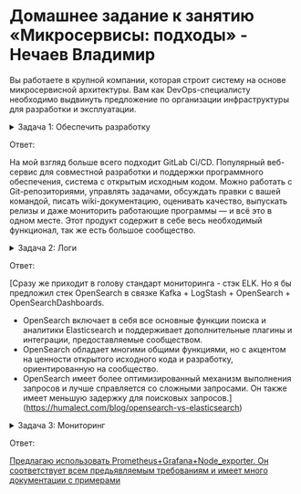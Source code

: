 # Домашнее задание к занятию «Микросервисы: подходы» - Нечаев Владимир

Вы работаете в крупной компании, которая строит систему на основе микросервисной архитектуры.
Вам как DevOps-специалисту необходимо выдвинуть предложение по организации инфраструктуры для разработки и эксплуатации.


<details>
<summary>Задача 1: Обеспечить разработку</summary>

Предложите решение для обеспечения процесса разработки: хранение исходного кода, непрерывная интеграция и непрерывная поставка. 
Решение может состоять из одного или нескольких программных продуктов и должно описывать способы и принципы их взаимодействия.

Решение должно соответствовать следующим требованиям:
- облачная система;
- система контроля версий Git;
- репозиторий на каждый сервис;
- запуск сборки по событию из системы контроля версий;
- запуск сборки по кнопке с указанием параметров;
- возможность привязать настройки к каждой сборке;
- возможность создания шаблонов для различных конфигураций сборок;
- возможность безопасного хранения секретных данных (пароли, ключи доступа);
- несколько конфигураций для сборки из одного репозитория;
- кастомные шаги при сборке;
- собственные докер-образы для сборки проектов;
- возможность развернуть агентов сборки на собственных серверах;
- возможность параллельного запуска нескольких сборок;
- возможность параллельного запуска тестов.

Обоснуйте свой выбор.

</details>

Ответ:

На мой взгляд больше всего подходит GitLab Ci/CD. Популярный веб-сервис для совместной разработки и поддержки программного обеспечения, система с открытым исходным кодом. Можно работать с Git-репозиториями, управлять задачами, обсуждать правки с вашей командой, писать wiki-документацию, оценивать качество, выпускать релизы и даже мониторить работающие программы — и всё это в одном месте. Этот продукт содержит в себе весь необходимый функционал, так же есть большое сообщество.
  
<details>
<summary>Задача 2: Логи</summary>

Предложите решение для обеспечения сбора и анализа логов сервисов в микросервисной архитектуре.
Решение может состоять из одного или нескольких программных продуктов и должно описывать способы и принципы их взаимодействия.

Решение должно соответствовать следующим требованиям:
- сбор логов в центральное хранилище со всех хостов, обслуживающих систему;
- минимальные требования к приложениям, сбор логов из stdout;
- гарантированная доставка логов до центрального хранилища;
- обеспечение поиска и фильтрации по записям логов;
- обеспечение пользовательского интерфейса с возможностью предоставления доступа разработчикам для поиска по записям логов;
- возможность дать ссылку на сохранённый поиск по записям логов.

Обоснуйте свой выбор.

</details>

Ответ:

[Сразу же приходит в голову стандарт мониторинга - стэк ELK. Но я бы предложил стек OpenSearch в связке Kafka + LogStash + OpenSearch + OpenSearchDashboards.
- OpenSearch включает в себя все основные функции поиска и аналитики Elasticsearch и поддерживает дополнительные плагины и интеграции, предоставляемые сообществом.
- OpenSearch обладает многими общими функциями, но с акцентом на ценности открытого исходного кода и разработку, ориентированную на сообщество.
- OpenSearch имеет более оптимизированный механизм выполнения запросов и лучше справляется со сложными запросами. Он также имеет меньшую задержку для поисковых запросов.](https://humalect.com/blog/opensearch-vs-elasticsearch)

<details>
<summary>Задача 3: Мониторинг</summary>

Предложите решение для обеспечения сбора и анализа состояния хостов и сервисов в микросервисной архитектуре.
Решение может состоять из одного или нескольких программных продуктов и должно описывать способы и принципы их взаимодействия.

Решение должно соответствовать следующим требованиям:
- сбор метрик со всех хостов, обслуживающих систему;
- сбор метрик состояния ресурсов хостов: CPU, RAM, HDD, Network;
- сбор метрик потребляемых ресурсов для каждого сервиса: CPU, RAM, HDD, Network;
- сбор метрик, специфичных для каждого сервиса;
- пользовательский интерфейс с возможностью делать запросы и агрегировать информацию;
- пользовательский интерфейс с возможностью настраивать различные панели для отслеживания состояния системы.

Обоснуйте свой выбор.

</details>

Ответ:

[Предлагаю использовать Prometheus+Grafana+Node_exporter. Он соответствует всем предьявляемым требованиям и имеет много документации с примерами](https://mcs.mail.ru/docs/additionals/cases/cases-monitoring/case-node-exporter)
